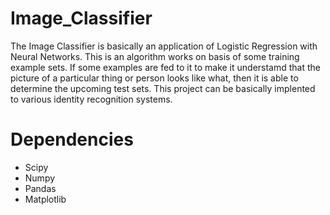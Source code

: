 # Image_Classifier
The Image Classifier is basically an application of Logistic Regression with Neural Networks. This is an algorithm works on basis of some training example sets. If some examples are fed to it to make it understamd that the picture of a particular thing or person looks like what, then it is able to determine the upcoming test sets.  This project can be basically implented to various identity recognition systems. 

# Dependencies
  - Scipy
  - Numpy
  - Pandas 
  - Matplotlib
  
